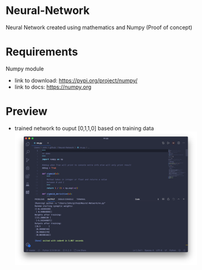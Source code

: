 # Neural-Network
Neural Network created using mathematics and Numpy (Proof of concept)

# Requirements
Numpy module
* link to download: https://pypi.org/project/numpy/
* link to docs: https://numpy.org

# Preview
* trained network to ouput [0,1,1,0] based on training data
![screenshot](nn.png)
